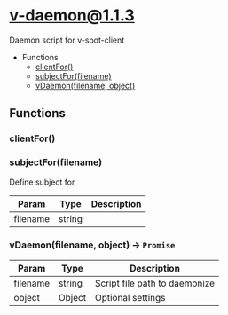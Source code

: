 # v-daemon@1.1.3

Daemon script for v-spot-client

+ Functions
  + [clientFor()](#v-daemon-function-client-for)
  + [subjectFor(filename)](#v-daemon-function-subject-for)
  + [vDaemon(filename, object)](#v-daemon-function-v-daemon)

## Functions

<a class='md-heading-link' name="v-daemon-function-client-for" ></a>

### clientFor()


<a class='md-heading-link' name="v-daemon-function-subject-for" ></a>

### subjectFor(filename)

Define subject for

| Param | Type | Description |
| ----- | --- | -------- |
| filename | string |  |

<a class='md-heading-link' name="v-daemon-function-v-daemon" ></a>

### vDaemon(filename, object) -> `Promise`



| Param | Type | Description |
| ----- | --- | -------- |
| filename | string | Script file path to daemonize |
| object | Object | Optional settings |





